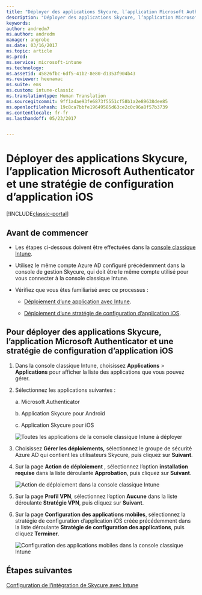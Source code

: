 ```yaml
---
title: "Déployer des applications Skycure, l’application Microsoft Authenticator et une stratégie de configuration iOS | Microsoft Docs"
description: "Déployer des applications Skycure, l’application Microsoft Authenticator et une stratégie de configuration iOS dans la console classique Intune."
keywords: 
author: andredm7
ms.author: andredm
manager: angrobe
ms.date: 03/16/2017
ms.topic: article
ms.prod: 
ms.service: microsoft-intune
ms.technology: 
ms.assetid: 45826fbc-6df5-41b2-8e80-d1353f904b43
ms.reviewer: heenamac
ms.suite: ems
ms.custom: intune-classic
ms.translationtype: Human Translation
ms.sourcegitcommit: 9ff1adae93fe6873f5551cf58b1a2e89638dee85
ms.openlocfilehash: 19c8ca7bbfe19649585d63ce2c0c96a8f57b3739
ms.contentlocale: fr-fr
ms.lasthandoff: 05/23/2017


---
```


# <a name="deploy-skycure-apps-microsoft-authenticator-app-and-ios-app-configuration-policy"></a>Déployer des applications Skycure, l’application Microsoft Authenticator et une stratégie de configuration d’application iOS

[!INCLUDE[classic-portal](../includes/classic-portal.md)]

## <a name="before-you-begin"></a>Avant de commencer

-   Les étapes ci-dessous doivent être effectuées dans la [console classique Intune](https://manage.microsoft.com/).

-   Utilisez le même compte Azure AD configuré précédemment dans la console de gestion Skycure, qui doit être le même compte utilisé pour vous connecter à la console classique Intune.

-   Vérifiez que vous êtes familiarisé avec ce processus :

    -   [Déploiement d’une application avec Intune](/intune-classic/deploy-use/deploy-apps-in-microsoft-intune).

    -   [Déploiement d’une stratégie de configuration d’application iOS](/intune-classic/deploy-use/configure-ios-apps-with-mobile-app-configuration-policies-in-microsoft-intune).

## <a name="to-deploy-skycure-apps-microsoft-authenticator-app-and-the-ios-app-configuration-policy"></a>Pour déployer des applications Skycure, l’application Microsoft Authenticator et une stratégie de configuration d’application iOS

1.  Dans la console classique Intune, choisissez **Applications** &gt; **Applications** pour afficher la liste des applications que vous pouvez gérer.

2.  Sélectionnez les applications suivantes :

    a.  Microsoft Authenticator

    b.  Application Skycure pour Android

    c.  Application Skycure pour iOS

       ![Toutes les applications de la console classique Intune à déployer](../media/mtp/skycure-deploy-app-1.png)

3.  Choisissez **Gérer les déploiements,** sélectionnez le groupe de sécurité Azure AD qui contient les utilisateurs Skycure, puis cliquez sur **Suivant**.

4.  Sur la page **Action de déploiement** , sélectionnez l’option **installation requise** dans la liste déroulante **Approbation**, puis cliquez sur **Suivant**.

    ![Action de déploiement dans la console classique Intune](../media/mtp/skycure-deploy-app-2.png)

5.  Sur la page **Profil VPN**, sélectionnez l’option **Aucune** dans la liste déroulante **Stratégie VPN**, puis cliquez sur **Suivant**.

6.  Sur la page **Configuration des applications mobiles**, sélectionnez la stratégie de configuration d’application iOS créée précédemment dans la liste déroulante **Stratégie de configuration des applications**, puis cliquez **Terminer**.

    ![Configuration des applications mobiles dans la console classique Intune](../media/mtp/skycure-deploy-app-3.png)

## <a name="next-steps"></a>Étapes suivantes

[Configuration de l’intégration de Skycure avec Intune](/intune-classic/deploy-use/setup-the-skycure-integration-with-Intune)

